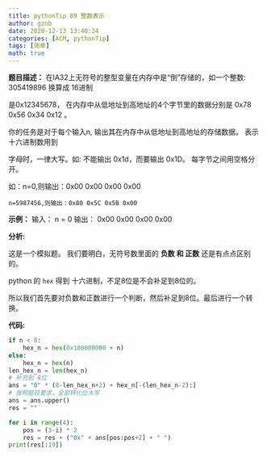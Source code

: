 ```yaml
---
title: pythonTip 89 整数表示
author: gznb
date: 2020-12-13 13:40:24
categories: [ACM, pythonTip]
tags: [简单]
math: true
---
```


**题目描述：**
在IA32上无符号的整型变量在内存中是“倒”存储的，如一个整数: 305419896 换算成 16进制

是0x12345678， 在内存中从低地址到高地址的4个字节里的数据分别是 0x78 0x56 0x34 0x12 。

你的任务是对于每个输入n, 输出其在内存中从低地址到高地址的存储数据。 表示十六进制数用到

字母时，一律大写。如: 不能输出 0x1d，而要输出 0x1D。 每字节之间用空格分开。

如：n=0,则输出：0x00 0x00 0x00 0x00

    n=5987456,则输出：0x80 0x5C 0x5B 0x00

**示例：**
输入：
n = 0
输出：
0x00 0x00 0x00 0x00

**分析:**



这是一个模拟题。 我们要明白，无符号数里面的 **负数 和 正数** 还是有点点区别的。 

python 的  `hex` 得到 十六进制，不足8位是不会补足到8位的。



所以我们首先要对负数和正数进行一个判断，然后补足到8位。最后进行一个转换。



**代码:**
```python
if n < 0:
    hex_n = hex(0x100000000 + n)
else:
    hex_n = hex(n)
len_hex_n = len(hex_n)
# 补充到 8位
ans = "0" * (8-len_hex_n+2) + hex_n[-(len_hex_n-2):]
# 按照题目要求，全部转化位大写
ans = ans.upper()
res = ""

for i in range(4):
    pos = (3-i) * 2
    res = res + ("0x" + ans[pos:pos+2] + " ")
print(res[:19])
```
